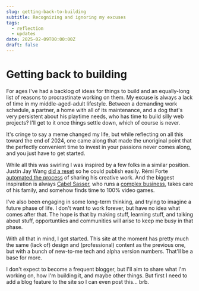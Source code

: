 ```yaml
---
slug: getting-back-to-building
subtitle: Recognizing and ignoring my excuses
tags:
  - reflection
  - updates
date: 2025-02-09T00:00:00Z
draft: false
---
```


# Getting back to building

For ages I've had a backlog of ideas for things to build and an equally-long list of reasons to procrastinate working on them. My excuse is always a lack of time in my middle-aged-adult lifestyle. Between a demanding work schedule, a partner, a home with all of its maintenance, and a dog that's very persistent about his playtime needs, who has time to build silly web projects? I'll get to it once things settle down, which of course is never.

It's cringe to say a meme changed my life, but while reflecting on all this toward the end of 2024, one came along that made the unoriginal point that the perfectly convenient time to invest in your passions never comes along, and you just have to get started.

While all this was swirling I was inspired by a few folks in a similar position. Justin Jay Wang [did a reset](https://justinjay.wang/room-to-create/) so he could publish easily. Rémi Forte [automated the process](https://rmfrt.substack.com/p/overcoming-portfoliophobia) of sharing his creative work. And the biggest inspiration is always [Cabel Sasser](https://cabel.com), who runs a [complex business](https://panic.com), takes care of his family, and somehow finds time to 100% video games.

I've also been engaging in some long-term thinking, and trying to imagine a future phase of life. I don't want to work forever, but have no idea what comes after that. The hope is that by making stuff, learning stuff, and talking about stuff, opportuntiies and communities will arise to keep me busy in that phase.

With all that in mind, I got started. This site at the moment has pretty much the same (lack of) design and (professional) content as the previous one, but with a bunch of new-to-me tech and alpha version numbers. That'll be a base for more.

I don't expect to become a frequent blogger, but I'll aim to share what I'm working on, how I'm building it, and maybe other things. But first I need to add a blog feature to the site so I can even post this... brb.
